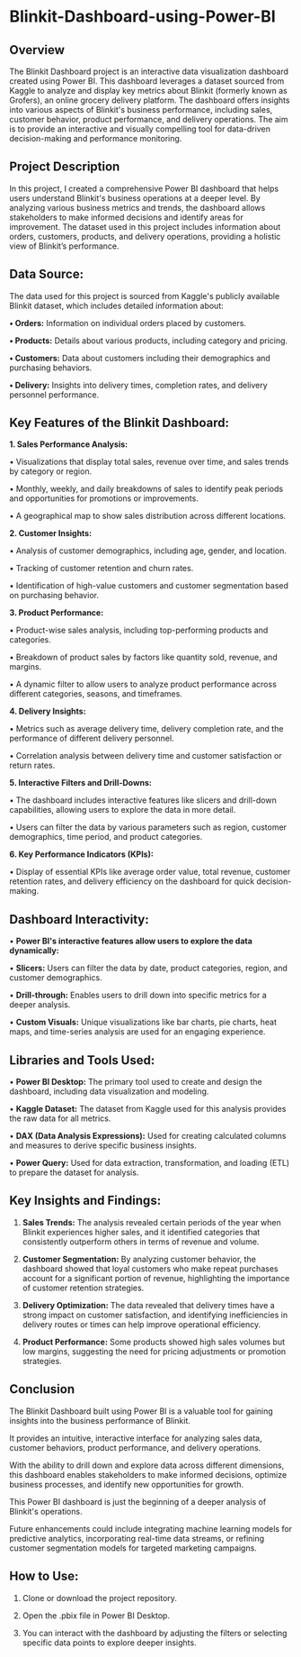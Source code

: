 # Blinkit-Dashboard-using-Power-BI

## Overview
The Blinkit Dashboard project is an interactive data visualization dashboard created using Power BI. This dashboard leverages a dataset sourced from Kaggle to analyze and display key metrics about Blinkit (formerly known as Grofers), an online grocery delivery platform. The dashboard offers insights into various aspects of Blinkit's business performance, including sales, customer behavior, product performance, and delivery operations. The aim is to provide an interactive and visually compelling tool for data-driven decision-making and performance monitoring.

## Project Description
In this project, I created a comprehensive Power BI dashboard that helps users understand Blinkit's business operations at a deeper level. By analyzing various business metrics and trends, the dashboard allows stakeholders to make informed decisions and identify areas for improvement. The dataset used in this project includes information about orders, customers, products, and delivery operations, providing a holistic view of Blinkit’s performance.

## Data Source:
The data used for this project is sourced from Kaggle's publicly available Blinkit dataset, which includes detailed information about:

**• Orders:** Information on individual orders placed by customers.

**• Products:** Details about various products, including category and pricing.

**• Customers:** Data about customers including their demographics and purchasing behaviors.

**• Delivery:** Insights into delivery times, completion rates, and delivery personnel performance.

## Key Features of the Blinkit Dashboard:

**1. Sales Performance Analysis:**

  • Visualizations that display total sales, revenue over time, and sales trends by category or region.

• Monthly, weekly, and daily breakdowns of sales to identify peak periods and opportunities for promotions or improvements.

• A geographical map to show sales distribution across different locations.

**2. Customer Insights:**

• Analysis of customer demographics, including age, gender, and location.

• Tracking of customer retention and churn rates.

• Identification of high-value customers and customer segmentation based on purchasing behavior.

**3. Product Performance:**

• Product-wise sales analysis, including top-performing products and categories.

• Breakdown of product sales by factors like quantity sold, revenue, and margins.

• A dynamic filter to allow users to analyze product performance across different categories, seasons, and timeframes.

**4. Delivery Insights:**

• Metrics such as average delivery time, delivery completion rate, and the performance of different delivery personnel.

• Correlation analysis between delivery time and customer satisfaction or return rates.

**5. Interactive Filters and Drill-Downs:**

• The dashboard includes interactive features like slicers and drill-down capabilities, allowing users to explore the data in more detail.

• Users can filter the data by various parameters such as region, customer demographics, time period, and product categories.

**6. Key Performance Indicators (KPIs):**

• Display of essential KPIs like average order value, total revenue, customer retention rates, and delivery efficiency on the dashboard for quick decision-making.

## Dashboard Interactivity:
• **Power BI's interactive features allow users to explore the data dynamically:**

• **Slicers:** Users can filter the data by date, product categories, region, and customer demographics.

• **Drill-through:** Enables users to drill down into specific metrics for a deeper analysis.

• **Custom Visuals:** Unique visualizations like bar charts, pie charts, heat maps, and time-series analysis are used for an engaging experience.

## Libraries and Tools Used:

• **Power BI Desktop:** The primary tool used to create and design the dashboard, including data visualization and modeling.

• **Kaggle Dataset:** The dataset from Kaggle used for this analysis provides the raw data for all metrics.

• **DAX (Data Analysis Expressions):** Used for creating calculated columns and measures to derive specific business insights.

• **Power Query:** Used for data extraction, transformation, and loading (ETL) to prepare the dataset for analysis.

## Key Insights and Findings:

1. **Sales Trends:** The analysis revealed certain periods of the year when Blinkit experiences higher sales, and it identified categories that consistently outperform others in terms of revenue and volume.

2. **Customer Segmentation:** By analyzing customer behavior, the dashboard showed that loyal customers who make repeat purchases account for a significant portion of revenue, highlighting the importance of customer retention strategies.

3. **Delivery Optimization:** The data revealed that delivery times have a strong impact on customer satisfaction, and identifying inefficiencies in delivery routes or times can help improve operational efficiency.

4. **Product Performance:** Some products showed high sales volumes but low margins, suggesting the need for pricing adjustments or promotion strategies.

## Conclusion
The Blinkit Dashboard built using Power BI is a valuable tool for gaining insights into the business performance of Blinkit.

It provides an intuitive, interactive interface for analyzing sales data, customer behaviors, product performance, and delivery operations. 

With the ability to drill down and explore data across different dimensions, this dashboard enables stakeholders to make informed decisions, optimize business processes, and identify new opportunities for growth.

This Power BI dashboard is just the beginning of a deeper analysis of Blinkit's operations.

Future enhancements could include integrating machine learning models for predictive analytics, incorporating real-time data streams, or refining customer segmentation models for targeted marketing campaigns.

## How to Use:
1. Clone or download the project repository.

2. Open the .pbix file in Power BI Desktop.

3. You can interact with the dashboard by adjusting the filters or selecting specific data points to explore deeper insights.

